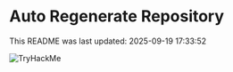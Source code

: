 # Auto Regenerate Repository

This README was last updated: 2025-09-19 17:33:52

 ![TryHackMe](https://tryhackme.com/badge/533634)